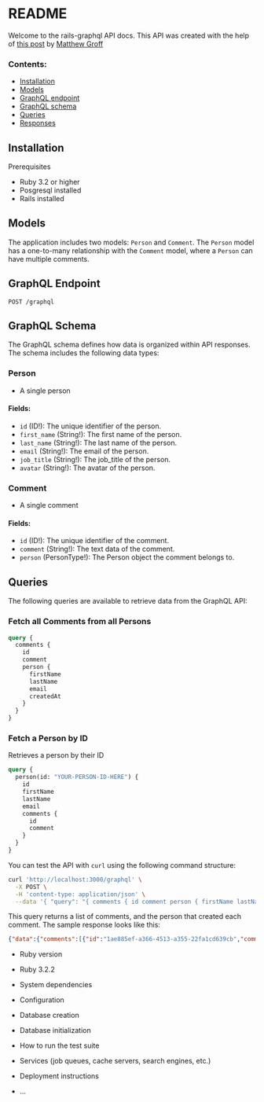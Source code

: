 # README

Welcome to the rails-graphql API docs. This API was created with the help of [this post](https://groff.dev/blog/how-to-make-a-graphql-api-with-ruby-rails) by [Matthew Groff](https://groff.dev/about)

### Contents:
* [Installation](#installation)
* [Models](#models)
* [GraphQL endpoint](#graphql-endpoint)
* [GraphQL schema](#graphql-schema)
* [Queries](#queries)
* [Responses]()


## Installation
Prerequisites
* Ruby 3.2 or higher
* Posgresql installed
* Rails installed

## Models
The application includes two models: `Person` and `Comment`. The `Person` model has a one-to-many relationship with the `Comment` model, where a `Person` can have multiple comments.

## GraphQL Endpoint
```
POST /graphql
```
## GraphQL Schema
The GraphQL schema defines how data is organized within API responses.
The schema includes the following data types:

### Person
* A single person

#### Fields:
* `id` (ID!): The unique identifier of the person.
* `first_name` (String!): The first name of the person.
* `last_name` (String!): The last name of the person.
* `email` (String!): The email of the person.
* `job_title` (String!): The job_title of the person.
* `avatar` (String!): The avatar of the person.

### Comment
* A single comment

#### Fields:
* `id` (ID!): The unique identifier of the comment.
* `comment` (String!): The text data of the comment.
* `person` (PersonType!): The Person object the comment belongs to.


## Queries

The following queries are available to retrieve data from the GraphQL API:

### Fetch all Comments from all Persons
```graphql
query {
  comments {
    id
    comment
    person {
      firstName
      lastName
      email
      createdAt
    }
  }
}
```

### Fetch a Person by ID
Retrieves a person by their ID
```graphql
query {
  person(id: "YOUR-PERSON-ID-HERE") {
    id
    firstName
    lastName
    email
    comments {
      id
      comment
    }
  }
}
```

You can test the API with `curl` using the following command structure:
```bash
curl 'http://localhost:3000/graphql' \
  -X POST \
  -H 'content-type: application/json' \
  --data '{ "query": "{ comments { id comment person { firstName lastName email createdAt } } }" }'
```
This query returns a list of comments, and the person that created each comment. The sample response looks like this:
```json
{"data":{"comments":[{"id":"1ae885ef-a366-4513-a355-22fa1cd639cb","comment":"This is a comment from Quill Cronwall","person":{"firstName":"Quill","lastName":"Cronwall","email":"quill@example.com","createdAt":"2023-06-27T11:20:20Z"}},{"id":"cc21ef70-e0ea-48f7-915b-3b2b7e51617a","comment":"This is another comment from Quill Cronwall","person":{"firstName":"Quill","lastName":"Cronwall","email":"quill@example.com","createdAt":"2023-06-27T11:20:20Z"}},{"id":"4f96ff27-ab97-4a76-be44-66438ac84d09","comment":"This is a new comment","person":{"firstName":"Quill","lastName":"Cronwall","email":"quill@example.com","createdAt":"2023-06-27T11:20:20Z"}}]}}
```

* Ruby version
*   Ruby 3.2.2

* System dependencies

* Configuration

* Database creation

* Database initialization

* How to run the test suite

* Services (job queues, cache servers, search engines, etc.)

* Deployment instructions

* ...
